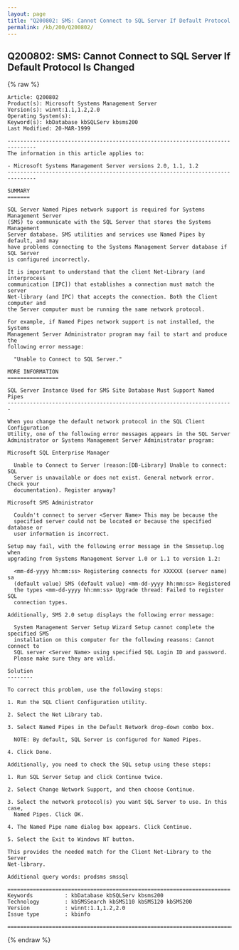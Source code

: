 ```yaml
---
layout: page
title: "Q200802: SMS: Cannot Connect to SQL Server If Default Protocol Is Changed"
permalink: /kb/200/Q200802/
---
```


## Q200802: SMS: Cannot Connect to SQL Server If Default Protocol Is Changed

{% raw %}

	Article: Q200802
	Product(s): Microsoft Systems Management Server
	Version(s): winnt:1.1,1.2,2.0
	Operating System(s): 
	Keyword(s): kbDatabase kbSQLServ kbsms200
	Last Modified: 20-MAR-1999
	
	-------------------------------------------------------------------------------
	The information in this article applies to:
	
	- Microsoft Systems Management Server versions 2.0, 1.1, 1.2 
	-------------------------------------------------------------------------------
	
	SUMMARY
	=======
	
	SQL Server Named Pipes network support is required for Systems Management Server
	(SMS) to communicate with the SQL Server that stores the Systems Management
	Server database. SMS utilities and services use Named Pipes by default, and may
	have problems connecting to the Systems Management Server database if SQL Server
	is configured incorrectly.
	
	It is important to understand that the client Net-Library (and interprocess
	communication [IPC]) that establishes a connection must match the server
	Net-library (and IPC) that accepts the connection. Both the Client computer and
	the Server computer must be running the same network protocol.
	
	For example, if Named Pipes network support is not installed, the Systems
	Management Server Administrator program may fail to start and produce the
	following error message:
	
	  "Unable to Connect to SQL Server."
	
	MORE INFORMATION
	================
	
	SQL Server Instance Used for SMS Site Database Must Support Named Pipes
	-----------------------------------------------------------------------
	
	When you change the default network protocol in the SQL Client Configuration
	Utility, one of the following error messages appears in the SQL Server
	Administrator or Systems Management Server Administrator program:
	
	Microsoft SQL Enterprise Manager
	
	  Unable to Connect to Server (reason:[DB-Library] Unable to connect: SQL
	  Server is unavailable or does not exist. General network error. Check your
	  documentation). Register anyway?
	
	Microsoft SMS Administrator
	
	  Couldn't connect to server <Server Name> This may be because the
	  specified server could not be located or because the specified database or
	  user information is incorrect.
	
	Setup may fail, with the following error message in the Smssetup.log when
	upgrading from Systems Management Server 1.0 or 1.1 to version 1.2:
	
	  <mm-dd-yyyy hh:mm:ss> Registering connects for XXXXXX (server name) sa
	  (default value) SMS (default value) <mm-dd-yyyy hh:mm:ss> Registered
	  the types <mm-dd-yyyy hh:mm:ss> Upgrade thread: Failed to register SQL
	  connection types.
	
	Additionally, SMS 2.0 setup displays the following error message:
	
	  System Management Server Setup Wizard Setup cannot complete the specified SMS
	  installation on this computer for the following reasons: Cannot connect to
	  SQL server <Server Name> using specified SQL Login ID and password.
	  Please make sure they are valid.
	
	Solution
	--------
	
	To correct this problem, use the following steps:
	
	1. Run the SQL Client Configuration utility.
	
	2. Select the Net Library tab.
	
	3. Select Named Pipes in the Default Network drop-down combo box.
	
	  NOTE: By default, SQL Server is configured for Named Pipes.
	
	4. Click Done.
	
	Additionally, you need to check the SQL setup using these steps:
	
	1. Run SQL Server Setup and click Continue twice.
	
	2. Select Change Network Support, and then choose Continue.
	
	3. Select the network protocol(s) you want SQL Server to use. In this case,
	  Named Pipes. Click OK.
	
	4. The Named Pipe name dialog box appears. Click Continue.
	
	5. Select the Exit to Windows NT button.
	
	This provides the needed match for the Client Net-Library to the Server
	Net-library.
	
	Additional query words: prodsms smssql
	
	======================================================================
	Keywords          : kbDatabase kbSQLServ kbsms200 
	Technology        : kbSMSSearch kbSMS110 kbSMS120 kbSMS200
	Version           : winnt:1.1,1.2,2.0
	Issue type        : kbinfo
	
	=============================================================================
	

{% endraw %}
